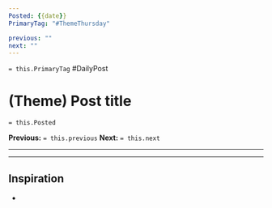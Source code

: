 ```yaml
---
Posted: {{date}}
PrimaryTag: "#ThemeThursday"

previous: ""
next: ""
---
```

`= this.PrimaryTag` #DailyPost 
# (Theme) Post title
`= this.Posted`

**Previous:** `= this.previous`
**Next:** `= this.next`

---



---

## Inspiration
- 